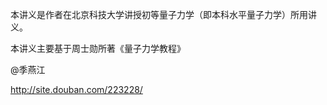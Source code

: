 本讲义是作者在北京科技大学讲授初等量子力学（即本科水平量子力学）所用讲义。

本讲义主要基于周士勋所著《量子力学教程》

@季燕江

<http://site.douban.com/223228/>
